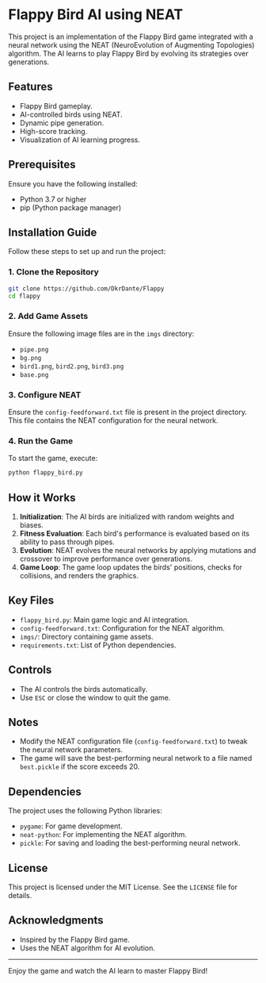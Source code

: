# Flappy Bird AI using NEAT

This project is an implementation of the Flappy Bird game integrated with a neural network using the NEAT (NeuroEvolution of Augmenting Topologies) algorithm. The AI learns to play Flappy Bird by evolving its strategies over generations.

## Features

- Flappy Bird gameplay.
- AI-controlled birds using NEAT.
- Dynamic pipe generation.
- High-score tracking.
- Visualization of AI learning progress.

## Prerequisites

Ensure you have the following installed:

- Python 3.7 or higher
- pip (Python package manager)

## Installation Guide

Follow these steps to set up and run the project:

### 1. Clone the Repository

```bash
git clone https://github.com/DkrDante/Flappy
cd flappy
```

### 2. Add Game Assets

Ensure the following image files are in the `imgs` directory:

- `pipe.png`
- `bg.png`
- `bird1.png`, `bird2.png`, `bird3.png`
- `base.png`

### 3. Configure NEAT

Ensure the `config-feedforward.txt` file is present in the project directory. This file contains the NEAT configuration for the neural network.

### 4. Run the Game

To start the game, execute:

```bash
python flappy_bird.py
```

## How it Works

1. **Initialization**: The AI birds are initialized with random weights and biases.
2. **Fitness Evaluation**: Each bird's performance is evaluated based on its ability to pass through pipes.
3. **Evolution**: NEAT evolves the neural networks by applying mutations and crossover to improve performance over generations.
4. **Game Loop**: The game loop updates the birds' positions, checks for collisions, and renders the graphics.

## Key Files

- `flappy_bird.py`: Main game logic and AI integration.
- `config-feedforward.txt`: Configuration for the NEAT algorithm.
- `imgs/`: Directory containing game assets.
- `requirements.txt`: List of Python dependencies.

## Controls

- The AI controls the birds automatically.
- Use `ESC` or close the window to quit the game.

## Notes

- Modify the NEAT configuration file (`config-feedforward.txt`) to tweak the neural network parameters.
- The game will save the best-performing neural network to a file named `best.pickle` if the score exceeds 20.

## Dependencies

The project uses the following Python libraries:

- `pygame`: For game development.
- `neat-python`: For implementing the NEAT algorithm.
- `pickle`: For saving and loading the best-performing neural network.

## License

This project is licensed under the MIT License. See the `LICENSE` file for details.

## Acknowledgments

- Inspired by the Flappy Bird game.
- Uses the NEAT algorithm for AI evolution.

---

Enjoy the game and watch the AI learn to master Flappy Bird!
